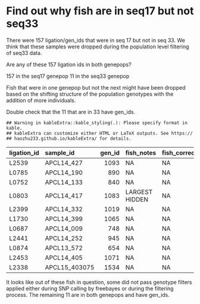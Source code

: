 Find out why fish are in seq17 but not seq33
================

There were 157 ligation/gen\_ids that were in seq 17 but not in seq 33. We think that these samples were dropped during the population level filtering of seq33 data.

Are any of these 157 ligation ids in both genepops?

157 in the seq17 genepop
11 in the seq33 genepop

Fish that were in one genepop but not the next might have been dropped based on the shifting structure of the population genotypes with the addition of more individuals.

Double check that the 11 that are in 33 have gen\_ids.

    ## Warning in kableExtra::kable_styling(.): Please specify format in kable.
    ## kableExtra can customize either HTML or LaTeX outputs. See https://
    ## haozhu233.github.io/kableExtra/ for details.

| ligation\_id | sample\_id     |  gen\_id| fish\_notes    | fish\_correction |
|:-------------|:---------------|--------:|:---------------|:-----------------|
| L2539        | APCL14\_427    |     1093| NA             | NA               |
| L0785        | APCL14\_190    |      890| NA             | NA               |
| L0752        | APCL14\_133    |      840| NA             | NA               |
| L0803        | APCL14\_417    |     1083| LARGEST HIDDEN | NA               |
| L2399        | APCL14\_332    |     1019| NA             | NA               |
| L1730        | APCL14\_399    |     1065| NA             | NA               |
| L0687        | APCL14\_009    |      748| NA             | NA               |
| L2441        | APCL14\_252    |      945| NA             | NA               |
| L0874        | APCL13\_572    |      654| NA             | NA               |
| L2453        | APCL14\_405    |     1071| NA             | NA               |
| L2338        | APCL15\_403075 |     1534| NA             | NA               |

It looks like out of these fish in question, some did not pass genotype filters applied either during SNP calling by freebayes or during the filtering process. The remaining 11 are in both genepops and have gen\_ids.
